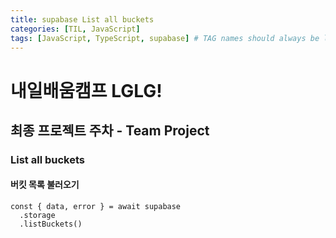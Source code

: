 ```yaml
---
title: supabase List all buckets
categories: [TIL, JavaScript]
tags: [JavaScript, TypeScript, supabase] # TAG names should always be lowercase
---
```


# 내일배움캠프 LGLG!

## 최종 프로젝트 주차 - Team Project

### List all buckets

#### 버킷 목록 불러오기
```tsx
const { data, error } = await supabase
  .storage
  .listBuckets()
```
